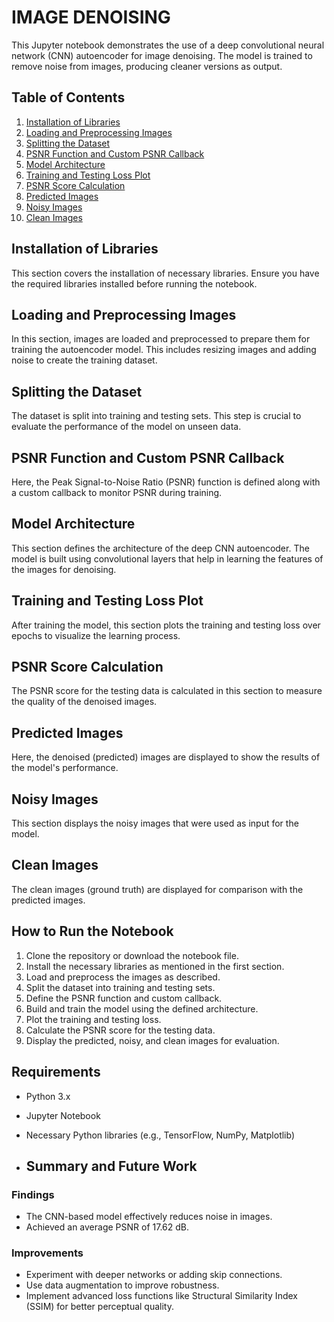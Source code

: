 # IMAGE DENOISING

This Jupyter notebook demonstrates the use of a deep convolutional neural network (CNN) autoencoder for image denoising. The model is trained to remove noise from images, producing cleaner versions as output.

## Table of Contents
1. [Installation of Libraries](#installation-of-libraries)
2. [Loading and Preprocessing Images](#loading-and-preprocessing-images)
3. [Splitting the Dataset](#splitting-the-dataset)
4. [PSNR Function and Custom PSNR Callback](#psnr-function-and-custom-psnr-callback)
5. [Model Architecture](#model-architecture)
6. [Training and Testing Loss Plot](#training-and-testing-loss-plot)
7. [PSNR Score Calculation](#psnr-score-calculation)
8. [Predicted Images](#predicted-images)
9. [Noisy Images](#noisy-images)
10. [Clean Images](#clean-images)

## Installation of Libraries
This section covers the installation of necessary libraries. Ensure you have the required libraries installed before running the notebook.

## Loading and Preprocessing Images
In this section, images are loaded and preprocessed to prepare them for training the autoencoder model. This includes resizing images and adding noise to create the training dataset.

## Splitting the Dataset
The dataset is split into training and testing sets. This step is crucial to evaluate the performance of the model on unseen data.

## PSNR Function and Custom PSNR Callback
Here, the Peak Signal-to-Noise Ratio (PSNR) function is defined along with a custom callback to monitor PSNR during training.

## Model Architecture
This section defines the architecture of the deep CNN autoencoder. The model is built using convolutional layers that help in learning the features of the images for denoising.

## Training and Testing Loss Plot
After training the model, this section plots the training and testing loss over epochs to visualize the learning process.

## PSNR Score Calculation
The PSNR score for the testing data is calculated in this section to measure the quality of the denoised images.

## Predicted Images
Here, the denoised (predicted) images are displayed to show the results of the model's performance.

## Noisy Images
This section displays the noisy images that were used as input for the model.

## Clean Images
The clean images (ground truth) are displayed for comparison with the predicted images.

## How to Run the Notebook
1. Clone the repository or download the notebook file.
2. Install the necessary libraries as mentioned in the first section.
3. Load and preprocess the images as described.
4. Split the dataset into training and testing sets.
5. Define the PSNR function and custom callback.
6. Build and train the model using the defined architecture.
7. Plot the training and testing loss.
8. Calculate the PSNR score for the testing data.
9. Display the predicted, noisy, and clean images for evaluation.

## Requirements
- Python 3.x
- Jupyter Notebook
- Necessary Python libraries (e.g., TensorFlow, NumPy, Matplotlib)

- ## Summary and Future Work

### Findings
- The CNN-based model effectively reduces noise in images.
- Achieved an average PSNR of 17.62 dB.

### Improvements
- Experiment with deeper networks or adding skip connections.
- Use data augmentation to improve robustness.
- Implement advanced loss functions like Structural Similarity Index (SSIM) for better perceptual quality.

